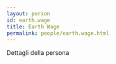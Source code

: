```yaml
---
layout: person
id: earth.wage
title: Earth Wage
permalink: people/earth.wage.html
---
```


Dettagli della persona